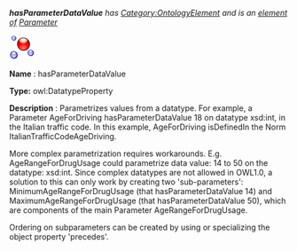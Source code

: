 ___hasParameterDataValue__ 
 has
 [Category:OntologyElement](../../Category/OntologyElement "Category:OntologyElement") 
 and is an
 [element of](../../Property/ElementOf "Property:ElementOf") 
[Parameter](../../Submissions/Parameter "Submissions:Parameter")_




  





[![DatatypeProperty](../public/images/thumb/a/a5/DatatypeProperty.gif/45px-DatatypeProperty.gif)](../../Image/DatatypeProperty.gif "DatatypeProperty")


__Name__ 
 : hasParameterDataValue
 



__Type:__ 
 owl:DatatypeProperty
 



__Description__ 
 : Parametrizes values from a datatype. For example, a Parameter AgeForDriving hasParameterDataValue 18 on datatype xsd:int, in the Italian traffic code. In this example, AgeForDriving isDefinedIn the Norm ItalianTrafficCodeAgeDriving.
 



 More complex parametrization requires workarounds. E.g. AgeRangeForDrugUsage could parametrize data value: 14 to 50 on the datatype: xsd:int. Since complex datatypes are not allowed in OWL1.0, a solution to this can only work by creating two 'sub-parameters': MinimumAgeRangeForDrugUsage (that hasParameterDataValue 14) and MaximumAgeRangeForDrugUsage (that hasParameterDataValue 50), which are components of the main Parameter AgeRangeForDrugUsage.
 



 Ordering on subparameters can be created by using or specializing the object property 'precedes'.